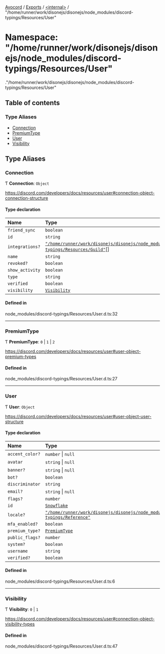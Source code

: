 [Avocord](../README.md) / [Exports](../modules.md) / [<internal\>](internal_.md) / "/home/runner/work/disonejs/disonejs/node\_modules/discord-typings/Resources/User"

# Namespace: "/home/runner/work/disonejs/disonejs/node\_modules/discord-typings/Resources/User"

[<internal>](internal_.md)."/home/runner/work/disonejs/disonejs/node_modules/discord-typings/Resources/User"

## Table of contents

### Type Aliases

- [Connection](internal_.__home_runner_work_disonejs_disonejs_node_modules_discord_typings_Resources_User_.md#connection)
- [PremiumType](internal_.__home_runner_work_disonejs_disonejs_node_modules_discord_typings_Resources_User_.md#premiumtype)
- [User](internal_.__home_runner_work_disonejs_disonejs_node_modules_discord_typings_Resources_User_.md#user)
- [Visibility](internal_.__home_runner_work_disonejs_disonejs_node_modules_discord_typings_Resources_User_.md#visibility)

## Type Aliases

### Connection

Ƭ **Connection**: `Object`

https://discord.com/developers/docs/resources/user#connection-object-connection-structure

#### Type declaration

| Name | Type |
| :------ | :------ |
| `friend_sync` | `boolean` |
| `id` | `string` |
| `integrations?` | [`"/home/runner/work/disonejs/disonejs/node_modules/discord-typings/Resources/Guild"`](internal_.__home_runner_work_disonejs_disonejs_node_modules_discord_typings_Resources_Guild_.md)[] |
| `name` | `string` |
| `revoked?` | `boolean` |
| `show_activity` | `boolean` |
| `type` | `string` |
| `verified` | `boolean` |
| `visibility` | [`Visibility`](internal_.__home_runner_work_disonejs_disonejs_node_modules_discord_typings_Resources_User_.md#visibility) |

#### Defined in

node_modules/discord-typings/Resources/User.d.ts:32

___

### PremiumType

Ƭ **PremiumType**: ``0`` \| ``1`` \| ``2``

https://discord.com/developers/docs/resources/user#user-object-premium-types

#### Defined in

node_modules/discord-typings/Resources/User.d.ts:27

___

### User

Ƭ **User**: `Object`

https://discord.com/developers/docs/resources/user#user-object-user-structure

#### Type declaration

| Name | Type |
| :------ | :------ |
| `accent_color?` | `number` \| ``null`` |
| `avatar` | `string` \| ``null`` |
| `banner?` | `string` \| ``null`` |
| `bot?` | `boolean` |
| `discriminator` | `string` |
| `email?` | `string` \| ``null`` |
| `flags?` | `number` |
| `id` | [`Snowflake`](internal_.md#snowflake) |
| `locale?` | [`"/home/runner/work/disonejs/disonejs/node_modules/discord-typings/Reference"`](internal_.__home_runner_work_disonejs_disonejs_node_modules_discord_typings_Reference_.md) |
| `mfa_enabled?` | `boolean` |
| `premium_type?` | [`PremiumType`](internal_.__home_runner_work_disonejs_disonejs_node_modules_discord_typings_Resources_User_.md#premiumtype) |
| `public_flags?` | `number` |
| `system?` | `boolean` |
| `username` | `string` |
| `verified?` | `boolean` |

#### Defined in

node_modules/discord-typings/Resources/User.d.ts:6

___

### Visibility

Ƭ **Visibility**: ``0`` \| ``1``

https://discord.com/developers/docs/resources/user#connection-object-visibility-types

#### Defined in

node_modules/discord-typings/Resources/User.d.ts:47
